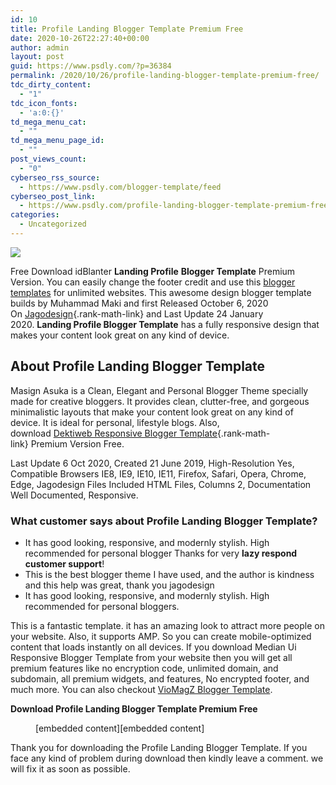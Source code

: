 ```yaml
---
id: 10
title: Profile Landing Blogger Template Premium Free
date: 2020-10-26T22:27:40+00:00
author: admin
layout: post
guid: https://www.psdly.com/?p=36384
permalink: /2020/10/26/profile-landing-blogger-template-premium-free/
tdc_dirty_content:
  - "1"
tdc_icon_fonts:
  - 'a:0:{}'
td_mega_menu_cat:
  - ""
td_mega_menu_page_id:
  - ""
post_views_count:
  - "0"
cyberseo_rss_source:
  - https://www.psdly.com/blogger-template/feed
cyberseo_post_link:
  - https://www.psdly.com/profile-landing-blogger-template-premium-free
categories:
  - Uncategorized
---
```

<div>
  <img src="https://i0.wp.com/www.psdly.com/wp-content/uploads/2020/10/Profile-Landing-Blogger-Template-Premium-Version-Free-Download.jpg" class="ff-og-image-inserted" />
</div>

Free Download idBlanter&nbsp;**Landing Profile** **Blogger Template**&nbsp;Premium Version. You can easily change the footer credit and use this&nbsp;[blogger templates](https://www.psdly.com/blogger-template)&nbsp;for unlimited websites. This awesome design blogger template builds&nbsp;by Muhammad Maki and first Released October 6, 2020 On&nbsp;[Jagodesign](https://www.psdly.com){.rank-math-link} and Last Update 24 January 2020.&nbsp;**Landing Profile Blogger Template**&nbsp;has a fully responsive design that makes your content look great on any kind of device.

## **About**&nbsp;**Profile Landing Blogger Template**

Masign Asuka is a Clean, Elegant and Personal Blogger Theme specially made for creative bloggers. It provides clean, clutter-free, and gorgeous minimalistic layouts that make your content look great on any kind of device. It is ideal for personal, lifestyle blogs. Also, download&nbsp;[Dektiweb&nbsp;Responsive Blogger Template](https://www.psdly.com/detikweb-blogger-template-premium){.rank-math-link}&nbsp;Premium Version Free.

Last Update 6 Oct 2020, Created 21 June 2019, High-Resolution Yes, Compatible Browsers IE8, IE9, IE10, IE11, Firefox, Safari, Opera, Chrome, Edge, Jagodesign Files Included HTML Files, Columns 2, Documentation Well Documented, Responsive.

### **What customer says about&nbsp;Profile Landing Blogger Template?**

  * It has good looking, responsive, and modernly stylish. High recommended for personal blogger Thanks for very&nbsp;**lazy respond customer support**!
  * This is the best blogger theme I have used, and the author is kindness and this help was great, thank you jagodesign
  * It has good looking, responsive, and modernly stylish. High recommended for personal bloggers.

This is a fantastic template. it has an amazing look to attract more people on your website. Also, it supports AMP. So you can create mobile-optimized content that loads instantly on all devices. If you download Median Ui Responsive Blogger Template from your website then you will get all premium features like no encryption code, unlimited domain, and subdomain, all premium widgets, and features, No encrypted footer, and much more. You can also checkout&nbsp;<a rel="noreferrer noopener" href="https://www.psdly.com/2020/06/viomagz-blogger-template.html" target="_blank" class="rank-math-link">VioMagZ Blogger Template</a>.

<p class="has-text-align-center">
  <strong>Download Profile Landing Blogger Template Premium Free</strong>
</p><figure class="wp-block-embed-youtube wp-block-embed is-type-video is-provider-youtube wp-embed-aspect-16-9 wp-has-aspect-ratio"> 

<div class="wp-block-embed__wrapper">
  <p>
    [embedded content][embedded content]
  </p>
</div></figure> 

Thank you for downloading&nbsp;the&nbsp;Profile Landing Blogger Template. If you face any kind of problem during download then kindly leave a comment. we will fix it as soon as possible.